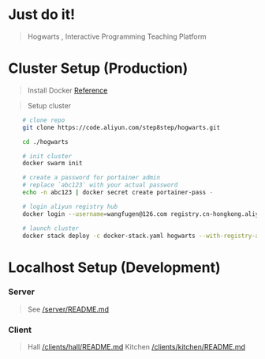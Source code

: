 Just do it!
==========
> Hogwarts , Interactive Programming Teaching Platform


Cluster Setup (Production)
==========================
> Install Docker [Reference](https://www.docker-cn.com/community-edition)

> Setup cluster
```sh
    # clone repo
    git clone https://code.aliyun.com/step8step/hogwarts.git

    cd ./hogwarts

    # init cluster
    docker swarm init

    # create a password for portainer admin
    # replace `abc123` with your actual password
    echo -n abc123 | docker secret create portainer-pass -

    # login aliyun registry hub
    docker login --username=wangfugen@126.com registry.cn-hongkong.aliyuncs.com

    # launch cluster
    docker stack deploy -c docker-stack.yaml hogwarts --with-registry-auth
```

Localhost Setup (Development)
=============================

### Server
> See [/server/README.md](server/README.md)

### Client
> Hall [/clients/hall/README.md](clients/hall/README.md)
> Kitchen [/clients/kitchen/README.md](clients/kitchen/README.md)
